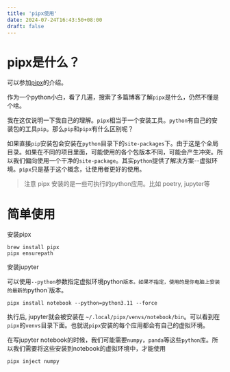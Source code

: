```yaml
---
title: 'pipx使用'
date: 2024-07-24T16:43:50+08:00
draft: false
---
```


# pipx是什么？

可以参加[pipx](https://github.com/pypa/pipx)的介绍。

作为一个python小白，看了几遍，搜索了多篇博客了解`pipx`是什么，仍然不懂是个啥。

我在这仅说明一下我自己的理解。`pipx`相当于一个安装工具。`python`有自己的安装包的工具`pip`。那么`pip`和`pipx`有什么区别呢？

如果直接`pip`安装包会安装在`python`目录下的`site-packages`下。由于这是个全局目录。如果在不同的项目里面，可能使用的各个包版本不同，可能会产生冲突。所以我们偏向使用一个干净的`site-package`。其实`python`提供了解决方案--虚拟环境。`pipx`只是基于这个概念，让使用者更好的使用。

> 注意 pipx 安装的是一些可执行的python应用。比如 poetry, jupyter等

# 简单使用

安装pipx

```shells
brew install pipx
pipx ensurepath
```

安装jupyter

可以使用`--python`参数指定虚拟环境python`版本。如果不指定，使用的是你电脑上安装的最新的`python`版本。

```shell
pipx install notebook --python=python3.11 --force
```

执行后, jupyter就会被安装在 `~/.local/pipx/venvs/notebook/bin`。可以看到在`pipx`的`venvs`目录下面。也就说`pipx`安装的每个应用都会有自己的虚拟环境。

在写jupyter notebook的时候，我们可能需要`numpy`，`panda`等这些`python`库。所以我们需要将这些安装到notebook的虚拟环境中，才能使用

```shells
pipx inject numpy
```
